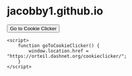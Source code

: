 # jacobby1.github.io
<html>
<head>
    <title>Go to Cookie Clicker</title>
</head>
<body>
    <button onclick="goToCookieClicker()">Go to Cookie Clicker</button>

    <script>
        function goToCookieClicker() {
            window.location.href = "https://orteil.dashnet.org/cookieclicker/";
        }
    </script>
</body>
</html>





